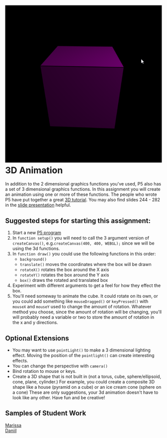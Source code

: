 ![](RotatingCube.gif)   
3D Animation
============
In addition to the 2 dimensional graphics functions you've used, P5 also has a set of 3 dimensional graphics functions. In this assignment you will create an animation using
one or more of these functions. The people who wrote P5 have put together a great [3D tutorial](https://github.com/processing/p5.js/wiki/Getting-started-with-WebGL-in-p5#introducing-webgl-in-p5js). You may also find slides 244 - 282 in the [slide presentation](https://docs.google.com/presentation/d/1fm_Di0qR4HpRWTf8tJtcW3u5by3OrilfXIPZ517K1js/edit?usp=sharing) helpful.

Suggested steps for starting this assignment:
-----------------------------------------------
1. Start a new [P5 program](https://editor.p5js.org/)
2. In `function setup()` you will need to call the 3 argument version of `createCanvas()`, e.g.`createCanvas(400, 400, WEBGL);` since we will be using the 3d functions.
3. In `function draw()` you could use the following functions in this order:
   * `background()`
   * `translate()` moves the coordinates where the box will be drawn
   * `rotateX()` rotates the box around the X axis
   * `rotateY()` rotates the box around the Y axis
   * `box()` draws the rotated and translated box
4. Experiment with different arguments to get a feel for how they effect the box.
5. You'll need someway to animate the cube. It could rotate on its own, or you could add something like `mouseDragged()` or `keyPressed()` with `mouseX` and `mouseY` used to change the amount of rotation. Whatever method you choose, since the amount of rotation will be changing, you'll will probably need a variable or two to store the amount of rotation in the x and y directions.

Optional Extensions
---------------------
* You may want to use `pointLight()` to make a 3 dimensional lighting effect. Moving the position of the `pointlight()` can create interesting effects.
* You can change the perspective with `camera()`
* Bind rotation to mouse or keys.
* Create a 3D shape that is not built in (not a torus, cube, sphere/ellipsoid, cone, plane, cylinder.) For example, you could create a composite 3D shape like a house (pyramid on a cube) or an ice cream cone (sphere on a cone)
These are only suggestions, your 3d animation doesn't have to look like any other. Have fun and be creative!

Samples of Student Work
-----------------------
[Marissa](https://editor.p5js.org/maholmes/present/OYBUOMrK_)   
[Daniil](https://editor.p5js.org/dakardava/present/nsAdyCn2L)   
